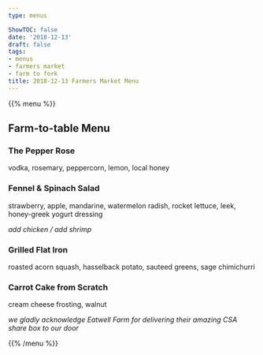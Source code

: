 ```yaml
---
type: menus

ShowTOC: false
date: '2018-12-13'
draft: false
tags:
- menus
- farmers market
- farm to fork
title: 2018-12-13 Farmers Market Menu
---
```


{{% menu %}}

## Farm\-to\-table Menu

### The Pepper Rose

vodka, rosemary, peppercorn, lemon, local honey

### Fennel & Spinach Salad

strawberry, apple, mandarine, watermelon radish,
rocket lettuce, leek, honey\-greek yogurt dressing

*add chicken / add shrimp*

### Grilled Flat Iron

roasted acorn squash, hasselback potato,
sauteed greens, sage chimichurri

### Carrot Cake from Scratch

cream cheese frosting, walnut


*we gladly acknowledge Eatwell Farm for delivering their*
*amazing CSA share box to our door*

{{% /menu %}}
